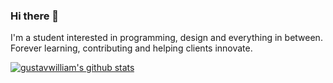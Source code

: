 ### Hi there 👋

I'm a student interested in programming, design and everything in between. Forever learning, contributing and helping clients innovate.

[![gustavwilliam's github stats](https://github-readme-stats.vercel.app/api?username=gustavwilliam&show_icons=true)](https://github.com/anuraghazra/github-readme-stats)
